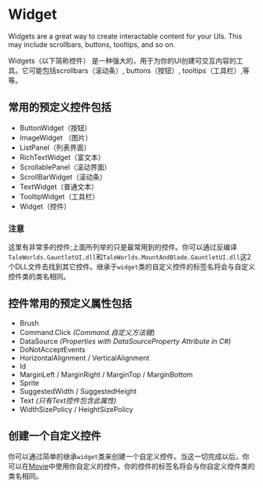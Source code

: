 # Widget

Widgets are a great way to create interactable content for your UIs. This may include scrollbars, buttons, tooltips, and so on.

Widgets（以下简称控件） 是一种强大的，用于为你的UI创建可交互内容的工具。它可能包括scrollbars（滚动条）, buttons（按钮）, tooltips（工具栏）,等等。

## 常用的预定义控件包括

* ButtonWidget（按钮）
* ImageWidget （图片）
* ListPanel（列表界面）
* RichTextWidget（富文本）
* ScrollablePanel（滚动界面）
* ScrollBarWidget（滚动条）
* TextWidget（普通文本）
* TooltipWidget（工具栏）
* Widget（控件）

### 注意
这里有非常多的控件;上面所列举的只是最常用到的控件。你可以通过反编译`TaleWorlds.GauntletUI.dll`和`TaleWorlds.MountAndBlade.GauntletUI.dll`这2个DLL文件去找到其它控件。继承于`widget`类的自定义控件的标签名将会与自定义控件类的类名相同。

## 控件常用的预定义属性包括

* Brush
* Command.Click _\(Command.自定义方法键\)_
* DataSource _\(Properties with DataSourceProperty Attribute in C\#\)_
* DoNotAcceptEvents
* HorizontalAlignment / VerticalAlignment
* Id
* MarginLeft / MarginRight / MarginTop / MarginBottom
* Sprite
* SuggestedWidth / SuggestedHeight
* Text _\(只有Text控件包含此属性\)_
* WidthSizePolicy / HeightSizePolicy

## 创建一个自定义控件

你可以通过简单的继承`widget`类来创建一个自定义控件。当这一切完成以后，你可以在[Movie](movie.md)中使用你自定义的控件。你的控件的标签名将会与你自定义控件类的类名相同。



